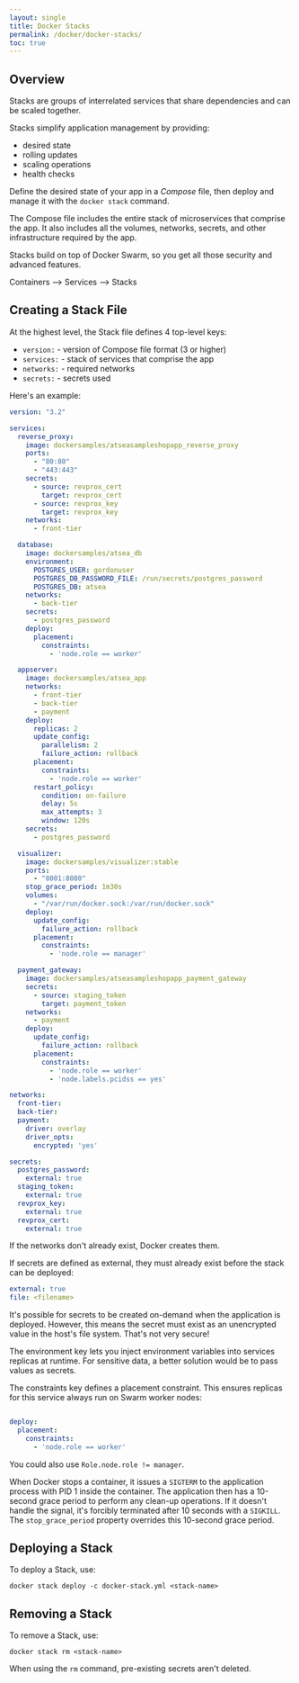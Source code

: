 ```yaml
---
layout: single
title: Docker Stacks
permalink: /docker/docker-stacks/
toc: true
---
```


## Overview

Stacks are groups of interrelated services that share dependencies and can be scaled together.

Stacks simplify application management by providing:

- desired state
- rolling updates
- scaling operations
- health checks

Define the desired state of your app in a *Compose* file, then deploy and manage it with the `docker stack` command.

The Compose file includes the entire stack of microservices that comprise the app. It also includes all the volumes, networks, secrets, and other infrastructure required by the app.

Stacks build on top of Docker Swarm, so you get all those security and advanced features.

Containers --> Services --> Stacks

## Creating a Stack File

At the highest level, the Stack file defines 4 top-level keys:

- `version:` - version of Compose file format (3 or higher)
- `services:` - stack of services that comprise the app
- `networks:` - required networks
- `secrets:` - secrets used

Here's an example:

``` yaml
version: "3.2"

services:
  reverse_proxy:
    image: dockersamples/atseasampleshopapp_reverse_proxy
    ports:
      - "80:80"
      - "443:443"
    secrets:
      - source: revprox_cert
        target: revprox_cert
      - source: revprox_key
        target: revprox_key
    networks:
      - front-tier

  database:
    image: dockersamples/atsea_db
    environment:
      POSTGRES_USER: gordonuser
      POSTGRES_DB_PASSWORD_FILE: /run/secrets/postgres_password
      POSTGRES_DB: atsea
    networks:
      - back-tier
    secrets:
      - postgres_password
    deploy:
      placement:
        constraints:
          - 'node.role == worker'

  appserver:
    image: dockersamples/atsea_app
    networks:
      - front-tier
      - back-tier
      - payment
    deploy:
      replicas: 2
      update_config:
        parallelism: 2
        failure_action: rollback
      placement:
        constraints:
          - 'node.role == worker'
      restart_policy:
        condition: on-failure
        delay: 5s
        max_attempts: 3
        window: 120s
    secrets:
      - postgres_password

  visualizer:
    image: dockersamples/visualizer:stable
    ports:
      - "8001:8080"
    stop_grace_period: 1m30s
    volumes:
      - "/var/run/docker.sock:/var/run/docker.sock"
    deploy:
      update_config:
        failure_action: rollback
      placement:
        constraints:
          - 'node.role == manager'

  payment_gateway:
    image: dockersamples/atseasampleshopapp_payment_gateway
    secrets:
      - source: staging_token
        target: payment_token
    networks:
      - payment
    deploy:
      update_config:
        failure_action: rollback
      placement:
        constraints:
          - 'node.role == worker'
          - 'node.labels.pcidss == yes'

networks:
  front-tier:
  back-tier:
  payment:
    driver: overlay
    driver_opts:
      encrypted: 'yes'

secrets:
  postgres_password:
    external: true
  staging_token:
    external: true
  revprox_key:
    external: true
  revprox_cert:
    external: true

```

If the networks don't already exist, Docker creates them.

If secrets are defined as external, they must already exist before the stack can be deployed:

``` yaml
external: true
file: <filename>
```

It's possible for secrets to be created on-demand when the application is deployed. However, this means the secret must exist as an unencrypted value in the host's file system. That's not very secure!

The environment key lets you inject environment variables into services replicas at runtime. For sensitive data, a better solution would be to pass values as secrets.

The constraints key defines a placement constraint. This ensures replicas for this service always run on Swarm worker nodes:

``` yaml

deploy:
  placement:
    constraints:
      - 'node.role == worker'

```
You could also use `Role.node.role != manager`.

When Docker stops a container, it issues a `SIGTERM` to the application process with PID 1 inside the container. The application then has a 10-second grace period to perform any clean-up operations. If it doesn't handle the signal, it's forcibly terminated after 10 seconds with a `SIGKILL`. The `stop_grace_period` property overrides this 10-second grace period.

## Deploying a Stack

To deploy a Stack, use:

`docker stack deploy -c docker-stack.yml <stack-name>`

## Removing a Stack

To remove a Stack, use:

`docker stack rm <stack-name>`

When using the `rm` command, pre-existing secrets aren't deleted.
